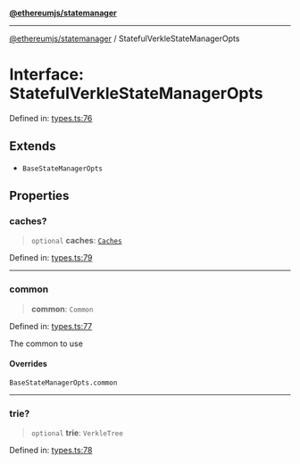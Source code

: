 [**@ethereumjs/statemanager**](../README.md)

***

[@ethereumjs/statemanager](../README.md) / StatefulVerkleStateManagerOpts

# Interface: StatefulVerkleStateManagerOpts

Defined in: [types.ts:76](https://github.com/ethereumjs/ethereumjs-monorepo/blob/master/packages/statemanager/src/types.ts#L76)

## Extends

- `BaseStateManagerOpts`

## Properties

### caches?

> `optional` **caches**: [`Caches`](../classes/Caches.md)

Defined in: [types.ts:79](https://github.com/ethereumjs/ethereumjs-monorepo/blob/master/packages/statemanager/src/types.ts#L79)

***

### common

> **common**: `Common`

Defined in: [types.ts:77](https://github.com/ethereumjs/ethereumjs-monorepo/blob/master/packages/statemanager/src/types.ts#L77)

The common to use

#### Overrides

`BaseStateManagerOpts.common`

***

### trie?

> `optional` **trie**: `VerkleTree`

Defined in: [types.ts:78](https://github.com/ethereumjs/ethereumjs-monorepo/blob/master/packages/statemanager/src/types.ts#L78)
